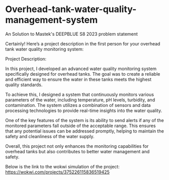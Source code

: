 # Overhead-tank-water-quality-management-system
An Solution to Mastek's DEEPBLUE S8 2023 problem statement

Certainly! Here’s a project description in the first person for your overhead tank water quality monitoring system:

Project Description:

In this project, I developed an advanced water quality monitoring system specifically designed for overhead tanks. The goal was to create a reliable and efficient way to ensure the water in these tanks meets the highest quality standards.

To achieve this, I designed a system that continuously monitors various parameters of the water, including temperature, pH levels, turbidity, and contamination. The system utilizes a combination of sensors and data processing technologies to provide real-time insights into the water quality.

One of the key features of the system is its ability to send alerts if any of the monitored parameters fall outside of the acceptable range. This ensures that any potential issues can be addressed promptly, helping to maintain the safety and cleanliness of the water supply.

Overall, this project not only enhances the monitoring capabilities for overhead tanks but also contributes to better water management and safety.

Below is the link to the wokwi simulation of the project:
https://wokwi.com/projects/375226115836519425
